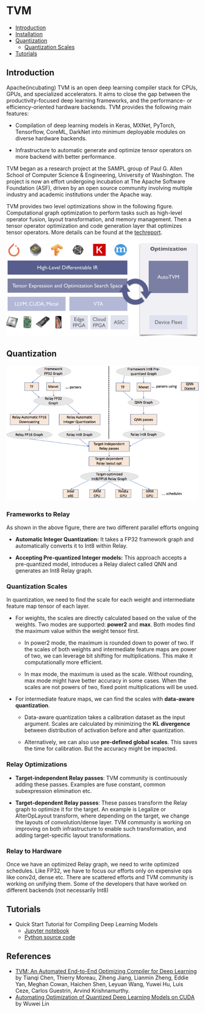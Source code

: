 ﻿# TVM
   * [Introduction](#introduction)
   * [Installation](https://tvm.apache.org/docs/install/from_source.html)
   * [Quantization](#quantization)
      * [Quantization Scales](#quantization-scales)
   * [Tutorials](#tutorials)
   
## Introduction
Apache(incubating) TVM is an open deep learning compiler stack for CPUs, GPUs, and specialized accelerators. It aims to close the gap between the productivity-focused deep learning frameworks, and the performance- or efficiency-oriented hardware backends. TVM provides the following main features:

  * Compilation of deep learning models in Keras, MXNet, PyTorch, Tensorflow, CoreML, DarkNet into minimum deployable modules on diverse hardware backends.
  
  * Infrastructure to automatic generate and optimize tensor operators on more backend with better performance.
  
TVM began as a research project at the SAMPL group of Paul G. Allen School of Computer Science & Engineering, University of Washington. The project is now an effort undergoing incubation at The Apache Software Foundation (ASF), driven by an open source community involving multiple industry and academic institutions under the Apache way.

TVM provides two level optimizations show in the following figure. Computational graph optimization to perform tasks such as high-level operator fusion, layout transformation, and memory management. Then a tensor operator optimization and code generation layer that optimizes tensor operators. More details can be found at the [techreport](https://arxiv.org/pdf/1802.04799.pdf).

![TVM Stack](tvm-stack.png)

## Quantization

![TVM Quantization](tvm_quantization.png)

### Frameworks to Relay

As shown in the above figure, there are two different parallel efforts ongoing

  * <b>Automatic Integer Quantization:</b> It takes a FP32 framework graph and automatically converts it to Int8 within Relay.
  
  * <b>Accepting Pre-quantized Integer models:</b> This approach accepts a pre-quantized model, introduces a Relay dialect called QNN and generates an Int8 Relay graph.
  
### Quantization Scales

In quantization, we need to find the scale for each weight and intermediate feature map tensor of each layer.

  * For weights, the scales are directly calculated based on the value of the weights. Two modes are supported: <b>power2</b> and <b>max</b>. Both modes find the maximum value within the weight tensor first. 
  
      * In power2 mode, the maximum is rounded down to power of two. If the scales of both weights and intermediate feature maps are power of two, we can leverage bit shifting for multiplications. This make it computationally more efficient. 
  
      * In max mode, the maximum is used as the scale. Without rounding, max mode might have better accuracy in some cases. When the scales are not powers of two, fixed point multiplications will be used.

  * For intermediate feature maps, we can find the scales with <b>data-aware quantization</b>. 
  
      * Data-aware quantization takes a calibration dataset as the input argument. Scales are calculated by minimizing the <b>KL divergence</b> between distribution of activation before and after quantization. 
      
      * Alternatively, we can also use <b>pre-defined global scales</b>. This saves the time for calibration. But the accuracy might be impacted.

### Relay Optimizations

  * <b>Target-independent Relay passes</b>: TVM community is continuously adding these passes. Examples are fuse constant, common subexpression elimination etc.
  
  * <b>Target-dependent Relay passes</b>: These passes transform the Relay graph to optimize it for the target. An example is Legalize or AlterOpLayout transform, where depending on the target, we change the layouts of convolution/dense layer. TVM community is working on improving on both infrastructure to enable such transformation, and adding target-specific layout transformations. 

### Relay to Hardware

Once we have an optimized Relay graph, we need to write optimized schedules. Like FP32, we have to focus our efforts only on expensive ops like conv2d, dense etc. There are scattered efforts and TVM community is working on unifying them. Some of the developers that have worked on different backends (not necessarily Int8)

## Tutorials
  
  * Quick Start Tutorial for Compiling Deep Learning Models
      * [Jupyter notebook](relay_quick_start.ipynb)
      * [Python source code](relay_quick_start.py)

## References

* [TVM: An Automated End-to-End Optimizing Compiler for Deep Learning](https://arxiv.org/pdf/1802.04799.pdf) by Tianqi Chen, Thierry Moreau, Ziheng Jiang, Lianmin Zheng, Eddie Yan, Meghan Cowan, Haichen Shen, Leyuan Wang, Yuwei Hu, Luis Ceze, Carlos Guestrin, Arvind Krishnamurthy.
* [Automating Optimization of Quantized Deep Learning Models on CUDA](https://tvm.apache.org/2019/04/29/opt-cuda-quantized) by Wuwei Lin
